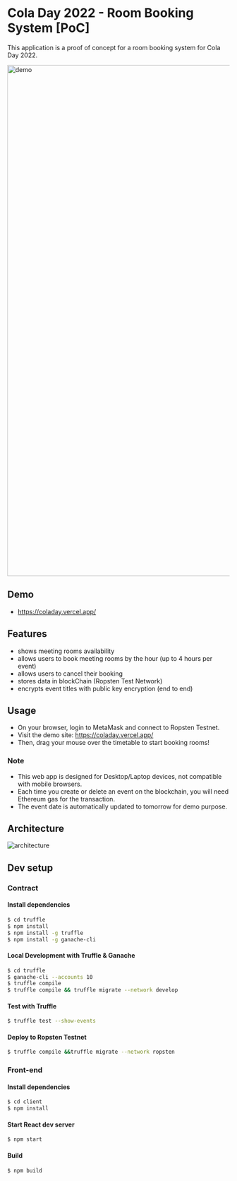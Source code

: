 # Cola Day 2022 - Room Booking System [PoC]

This application is a proof of concept for a room booking system for Cola Day 2022.

[<img width="1157" alt="demo" src="https://user-images.githubusercontent.com/315819/176455131-6ed7c308-21b5-4dde-b988-0265eb836842.png">](https://coladay.vercel.app/)

## Demo
- https://coladay.vercel.app/

## Features
- shows meeting rooms availability
- allows users to book meeting rooms by the hour (up to 4 hours per event)
- allows users to cancel their booking
- stores data in blockChain (Ropsten Test Network)
- encrypts event titles with public key encryption (end to end)

## Usage
- On your browser, login to MetaMask and connect to Ropsten Testnet.
- Visit the demo site: https://coladay.vercel.app/
- Then, drag your mouse over the timetable to start booking rooms!

### Note
- This web app is designed for Desktop/Laptop devices, not compatible with mobile browsers.
- Each time you create or delete an event on the blockchain, you will need Ethereum gas for the transaction.
- The event date is automatically updated to tomorrow for demo purpose.

## Architecture
![architecture](https://user-images.githubusercontent.com/315819/177228481-46d1a204-e096-4187-bfd6-523b1ecbac58.png)

## Dev setup

### Contract

#### Install dependencies
```sh
$ cd truffle
$ npm install
$ npm install -g truffle
$ npm install -g ganache-cli
```

#### Local Development with Truffle & Ganache
```sh
$ cd truffle
$ ganache-cli --accounts 10
$ truffle compile
$ truffle compile && truffle migrate --network develop
```

#### Test with Truffle
```sh
$ truffle test --show-events
```

#### Deploy to Ropsten Testnet
```sh
$ truffle compile &&truffle migrate --network ropsten
```

### Front-end

#### Install dependencies
```sh
$ cd client
$ npm install
```

#### Start React dev server
```sh
$ npm start
```

#### Build
```sh
$ npm build
```
